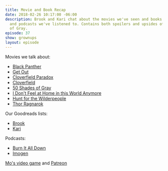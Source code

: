 ```yaml
---
title: Movie and Book Recap
date: 2018-02-26 10:17:00 -06:00
description: Brook and Kari chat about the movies we've seen and books we've read
  and podcasts we've listened to. Contains both spoilers and upsides of 50 Shades
  of Gray.
episode: 37
show: grownups
layout: episode
---
```


Movies we talk about:
- [Black Panther]()
- [Get Out]()
- [Cloverfield Paradox]()
- [Cloverfield]()
- [50 Shades of Gray]()
- [I Don't Feel at Home in this World Anymore]()
- [Hunt for the Wilderpeople]()
- [Thor Ragnarok]()

Our Goodreads lists:
- [Brook]()
- [Kari]()

Podcasts:
- [Burn It All Down]()
- [Imogen]()

[Mo's video game](http://queermogames.com/) and [Patreon](https://www.patreon.com/queerquest)